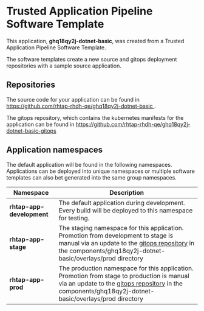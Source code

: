 # Trusted Application Pipeline Software Template

This application, **ghq18qy2j-dotnet-basic**, was created from a Trusted Application Pipeline Software Template.

The software templates create a new source and gitops deployment repositories with a sample source application. 

## Repositories

The source code for your application can be found in [https://github.com/rhtap-rhdh-qe/ghq18qy2j-dotnet-basic ](https://github.com/rhtap-rhdh-qe/ghq18qy2j-dotnet-basic ).
 
The gitops repository, which contains the kubernetes manifests for the application can be found in 
[https://github.com/rhtap-rhdh-qe/ghq18qy2j-dotnet-basic-gitops ](https://github.com/rhtap-rhdh-qe/ghq18qy2j-dotnet-basic-gitops ) 

## Application namespaces 

The default application will be found in the following namespaces. Applications can be deployed into unique namespaces or multiple software templates can also bet generated into the same group namespaces.  

|  Namespace   |  Description   |  
| -------- | -------- |   
| **rhtap-app-development** | The default application during development. Every build will be deployed to this namespace for testing. | 
| **rhtap-app-stage** | The staging namespace for this application. Promotion from development to stage is manual via an update to the [gitops repository](https://github.com/rhtap-rhdh-qe/ghq18qy2j-dotnet-basic-gitops ) in the components/ghq18qy2j-dotnet-basic/overlays/prod directory |  
| **rhtap-app-prod** | The production namespace for this application. Promotion from stage to production is manual via an update to the [gitops repository](https://github.com/rhtap-rhdh-qe/ghq18qy2j-dotnet-basic-gitops ) in the components/ghq18qy2j-dotnet-basic/overlays/prod directory | 